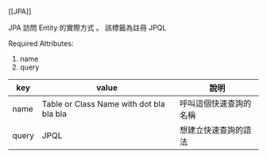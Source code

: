 
[[JPA]]

JPA 訪問  Entity 的實際方式 。
該標籤為註冊 JPQL

Required Attributes:
1. name 
2. query 

| key  | value                                    | 說明                   |
| ---- | ---------------------------------------- | ---------------------- |
| name | Table or Class Name with dot bla bla bla | 呼叫這個快速查詢的名稱 |
| query     | JPQL                                         |       想建立快速查詢的語法                |
